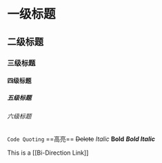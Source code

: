# 一级标题
## 二级标题
### 三级标题
#### 四级标题
##### 五级标题
###### 六级标题

`Code Quoting`
==高亮==
~~Delete~~
*Italic*
**Bold**
***Bold Italic***

This is a [[Bi-Direction Link]]

